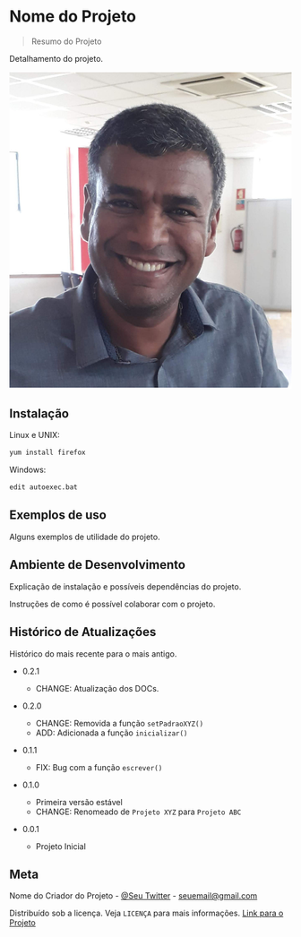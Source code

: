 # Nome do Projeto
> Resumo do Projeto

Detalhamento do projeto.

![Imagem](Julio.jpg)

## Instalação

Linux e UNIX:

```sh
yum install firefox
```

Windows:
```sh
edit autoexec.bat
```

## Exemplos de uso

Alguns exemplos de utilidade do projeto.

## Ambiente de Desenvolvimento

Explicação de instalação e possíveis dependências do projeto.

Instruções de como é possível colaborar com o projeto.

## Histórico de Atualizações

Histórico do mais recente para o mais antigo.

* 0.2.1
    * CHANGE: Atualização dos DOCs.
* 0.2.0
    * CHANGE: Removida a função `setPadraoXYZ()`
    * ADD: Adicionada a função `inicializar()`

* 0.1.1
    * FIX: Bug com a função `escrever()`
* 0.1.0
    * Primeira versão estável
    * CHANGE: Renomeado de `Projeto XYZ` para `Projeto ABC`
* 0.0.1
    * Projeto Inicial

## Meta

Nome do Criador do Projeto - [@Seu Twitter](https://twitter.com/seuTwitter) - seuemail@gmail.com

Distribuído sob a licença.  Veja `LICENÇA` para mais informações.
[Link para o Projeto](https://github.com/seuprojeto)
